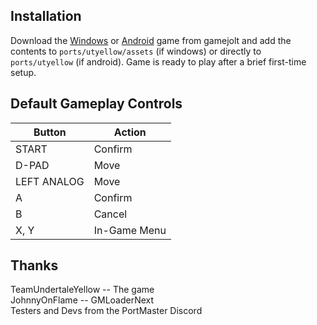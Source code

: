 ## Installation
Download the [Windows](https://gamejolt.com/games/UndertaleYellow/136925) or [Android](https://gamejolt.com/games/utyandroidp-yftxzc/866335) game from gamejolt and add the contents to `ports/utyellow/assets` (if windows) or directly to `ports/utyellow` (if android). 
Game is ready to play after a brief first-time setup.

## Default Gameplay Controls
| Button | Action |
|--|--|
|START|Confirm|
|D-PAD|Move|
|LEFT ANALOG|Move|
|A|Confirm|
|B|Cancel|
|X, Y|In-Game Menu|

## Thanks
TeamUndertaleYellow -- The game  
JohnnyOnFlame -- GMLoaderNext  
Testers and Devs from the PortMaster Discord  